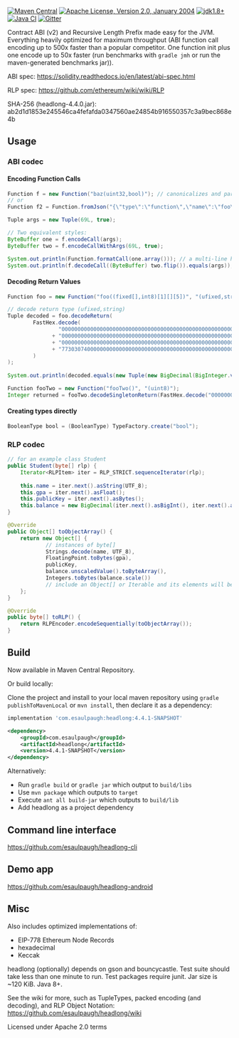 [![Maven Central](https://img.shields.io/maven-central/v/com.esaulpaugh/headlong.svg?label=Maven%20Central)](https://search.maven.org/search?q=g:%22com.esaulpaugh%22%20AND%20a:%22headlong%22)
[![Apache License, Version 2.0, January 2004](https://img.shields.io/github/license/apache/maven.svg?label=License)](https://www.apache.org/licenses/LICENSE-2.0)
[![jdk1.8+](https://img.shields.io/badge/JDK-1.8+-blue.svg)](https://openjdk.java.net/)
[![Java CI](https://github.com/esaulpaugh/headlong/workflows/Java%20CI/badge.svg)](https://github.com/esaulpaugh/headlong/actions?query=workflow%3A"Java+CI")
[![Gitter](https://badges.gitter.im/esaulpaugh-headlong/community.svg)](https://gitter.im/esaulpaugh-headlong/community)

Contract ABI (v2) and Recursive Length Prefix made easy for the JVM. Everything heavily optimized for maximum throughput (ABI function call encoding up to 500x faster than a popular competitor. One function init plus one encode up to 50x faster (run benchmarks with `gradle jmh` or run the maven-generated benchmarks jar)).

ABI spec: https://solidity.readthedocs.io/en/latest/abi-spec.html

RLP spec: https://github.com/ethereum/wiki/wiki/RLP

SHA-256 (headlong-4.4.0.jar): ab2d1d1853e245546ca4fefafda0347560ae24854b916550357c3a9bec868e4b

## Usage

### ABI codec

#### Encoding Function Calls

```java
Function f = new Function("baz(uint32,bool)"); // canonicalizes and parses any signature
// or
Function f2 = Function.fromJson("{\"type\":\"function\",\"name\":\"foo\",\"inputs\":[{\"name\":\"complex_nums\",\"type\":\"tuple[]\",\"components\":[{\"name\":\"real\",\"type\":\"decimal\"},{\"name\":\"imaginary\",\"type\":\"decimal\"}]}]}");

Tuple args = new Tuple(69L, true);

// Two equivalent styles:
ByteBuffer one = f.encodeCall(args);
ByteBuffer two = f.encodeCallWithArgs(69L, true);

System.out.println(Function.formatCall(one.array())); // a multi-line hex representation
System.out.println(f.decodeCall((ByteBuffer) two.flip()).equals(args));
```

#### Decoding Return Values

```java
Function foo = new Function("foo((fixed[],int8)[1][][5])", "(ufixed,string)");

// decode return type (ufixed,string)
Tuple decoded = foo.decodeReturn(
        FastHex.decode(
                "0000000000000000000000000000000000000000000000000000000000000045"
              + "0000000000000000000000000000000000000000000000000000000000000040"
              + "0000000000000000000000000000000000000000000000000000000000000004"
              + "7730307400000000000000000000000000000000000000000000000000000000"
        )
);
        
System.out.println(decoded.equals(new Tuple(new BigDecimal(BigInteger.valueOf(69L), 18), "w00t")));
```

```java
Function fooTwo = new Function("fooTwo()", "(uint8)");
Integer returned = fooTwo.decodeSingletonReturn(FastHex.decode("00000000000000000000000000000000000000000000000000000000000000FF"));
```

#### Creating types directly

```java
BooleanType bool = (BooleanType) TypeFactory.create("bool");
```

### RLP codec

```java
// for an example class Student
public Student(byte[] rlp) {
    Iterator<RLPItem> iter = RLP_STRICT.sequenceIterator(rlp);
    
    this.name = iter.next().asString(UTF_8);
    this.gpa = iter.next().asFloat();
    this.publicKey = iter.next().asBytes();
    this.balance = new BigDecimal(iter.next().asBigInt(), iter.next().asInt());
}

@Override
public Object[] toObjectArray() {
    return new Object[] {
            // instances of byte[]
            Strings.decode(name, UTF_8),
            FloatingPoint.toBytes(gpa),
            publicKey,
            balance.unscaledValue().toByteArray(),
            Integers.toBytes(balance.scale())
            // include an Object[] or Iterable and its elements will be encoded as an RLP list (which may include other lists)
    };
}

@Override
public byte[] toRLP() {
    return RLPEncoder.encodeSequentially(toObjectArray());
}
```

## Build

Now available in Maven Central Repository.

Or build locally:

Clone the project and install to your local maven repository using `gradle publishToMavenLocal` or `mvn install`, then declare it as a dependency:

```groovy
implementation 'com.esaulpaugh:headlong:4.4.1-SNAPSHOT'
```

```xml
<dependency>
    <groupId>com.esaulpaugh</groupId>
    <artifactId>headlong</artifactId>
    <version>4.4.1-SNAPSHOT</version>
</dependency>
```
Alternatively:

* Run `gradle build` or `gradle jar` which output to `build/libs`
* Use `mvn package` which outputs to `target`
* Execute `ant all build-jar` which outputs to `build/lib`
* Add headlong as a project dependency

## Command line interface

https://github.com/esaulpaugh/headlong-cli

## Demo app

https://github.com/esaulpaugh/headlong-android

## Misc

Also includes optimized implementations of:

* EIP-778 Ethereum Node Records
* hexadecimal
* Keccak

headlong (optionally) depends on gson and bouncycastle. Test suite should take less than one minute to run. Test packages require junit. Jar size is ~120 KiB. Java 8+.

See the wiki for more, such as TupleTypes, packed encoding (and decoding), and RLP Object Notation: https://github.com/esaulpaugh/headlong/wiki

Licensed under Apache 2.0 terms
